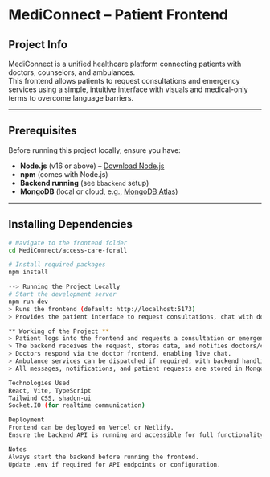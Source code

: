 # **MediConnect – Patient Frontend**

## **Project Info**
MediConnect is a unified healthcare platform connecting patients with doctors, counselors, and ambulances.  
This frontend allows patients to request consultations and emergency services using a simple, intuitive interface with visuals and medical-only terms to overcome language barriers.

---

## **Prerequisites**
Before running this project locally, ensure you have:
- **Node.js** (v16 or above) – [Download Node.js](https://nodejs.org/)
- **npm** (comes with Node.js)
- **Backend running** (see `bbackend` setup)
- **MongoDB** (local or cloud, e.g., [MongoDB Atlas](https://www.mongodb.com/cloud/atlas))

---

## **Installing Dependencies**
```bash
# Navigate to the frontend folder
cd MediConnect/access-care-forall

# Install required packages
npm install

--> Running the Project Locally
# Start the development server
npm run dev
> Runs the frontend (default: http://localhost:5173)
> Provides the patient interface to request consultations, chat with doctors, and call ambulances.

** Working of the Project **
> Patient logs into the frontend and requests a consultation or emergency service.
> The backend receives the request, stores data, and notifies doctors/counselors in real-time.
> Doctors respond via the doctor frontend, enabling live chat.
> Ambulance services can be dispatched if required, with backend handling location and tracking.
> All messages, notifications, and patient requests are stored in MongoDB and updated in real-time via Socket.IO.

Technologies Used
React, Vite, TypeScript
Tailwind CSS, shadcn-ui
Socket.IO (for realtime communication)

Deployment
Frontend can be deployed on Vercel or Netlify.
Ensure the backend API is running and accessible for full functionality.

Notes
Always start the backend before running the frontend.
Update .env if required for API endpoints or configuration.


